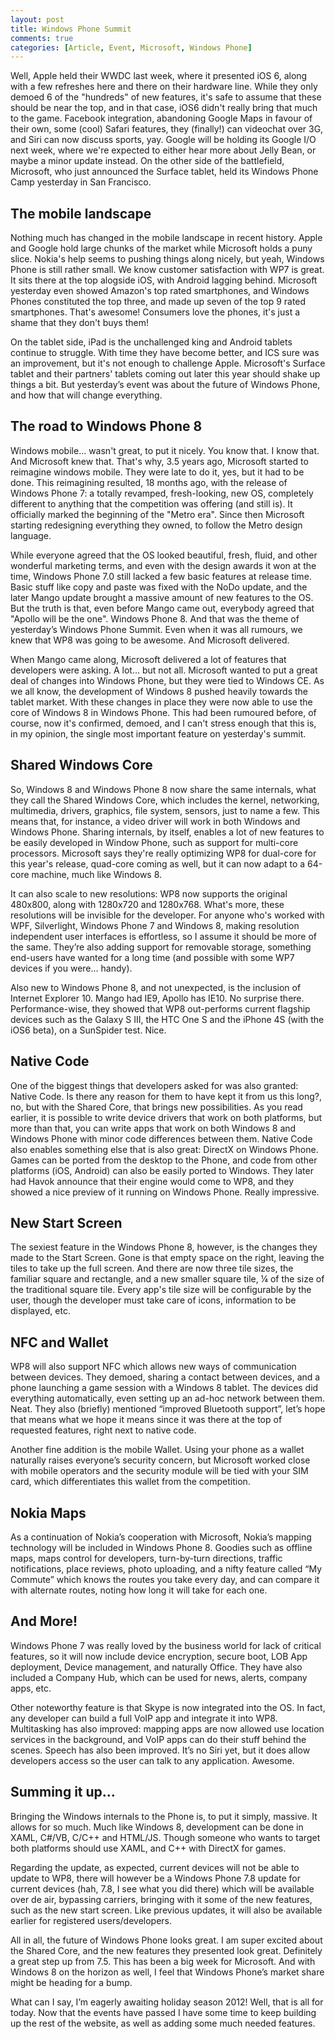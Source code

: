 ```yaml
---
layout: post
title: Windows Phone Summit
comments: true
categories: [Article, Event, Microsoft, Windows Phone]
---
```

Well, Apple held their WWDC last week, where it presented iOS 6, along with a few refreshes here and there on their hardware line. While they only demoed 6 of the "hundreds" of new features, it's safe to assume that these should be near the top, and in that case, iOS6 didn't really bring that much to the game. Facebook integration, abandoning Google Maps in favour of their own, some (cool) Safari features, they (finally!) can videochat over 3G, and Siri can now discuss sports, yay. Google will be holding its Google I/O next week, where we're expected to either hear more about Jelly Bean, or maybe a minor update instead. On the other side of the battlefield, Microsoft, who just announced the Surface tablet, held its Windows Phone Camp yesterday in San Francisco.
<h2>The mobile landscape</h2>
Nothing much has changed in the mobile landscape in recent history. Apple and Google hold large chunks of the market while Microsoft holds a puny slice. Nokia's help seems to pushing things along nicely, but yeah, Windows Phone is still rather small. We know customer satisfaction with WP7 is great. It sits there at the top alogside iOS, with Android lagging behind. Microsoft yesterday even showed Amazon's top rated smartphones, and Windows Phones constituted the top three, and made up seven of the top 9 rated smartphones. That's awesome! Consumers love the phones, it's just a shame that they don't buys them!

On the tablet side, iPad is the unchallenged king and Android tablets continue to struggle. With time they have become better, and ICS sure was an improvement, but it's not enough to challenge Apple. Microsoft's Surface tablet and their partners' tablets coming out later this year should shake up things a bit. But yesterday’s event was about the future of Windows Phone, and how that will change everything.
<h2>The road to Windows Phone 8</h2>
Windows mobile... wasn't great, to put it nicely. You know that. I know that. And Microsoft knew that. That's why, 3.5 years ago, Microsoft started to reimagine windows mobile. They were late to do it, yes, but it had to be done. This reimagining resulted, 18 months ago, with the release of Windows Phone 7: a totally revamped, fresh-looking, new OS, completely different to anything that the competition was offering (and still is). It officially marked the beginning of the "Metro era". Since then Microsoft starting redesigning everything they owned, to follow the Metro design language.

While everyone agreed that the OS looked beautiful, fresh, fluid, and other wonderful marketing terms, and even with the design awards it won at the time, Windows Phone 7.0 still lacked a few basic features at release time. Basic stuff like copy and paste was fixed with the NoDo update, and the later Mango update brought a massive amount of new features to the OS. But the truth is that, even before Mango came out, everybody agreed that "Apollo will be the one". Windows Phone 8. And that was the theme of yesterday’s Windows Phone Summit. Even when it was all rumours, we knew that WP8 was going to be awesome. And Microsoft delivered.

When Mango came along, Microsoft delivered a lot of features that developers were asking. A lot… but not all. Microsoft wanted to put a great deal of changes into Windows Phone, but they were tied to Windows CE. As we all know, the development of Windows 8 pushed heavily towards the tablet market. With these changes in place they were now able to use the core of Windows 8 in Windows Phone. This had been rumoured before, of course, now it's confirmed, demoed, and I can't stress enough that this is, in my opinion, the single most important feature on yesterday's summit.
<h2>Shared Windows Core</h2>
So, Windows 8 and Windows Phone 8 now share the same internals, what they call the Shared Windows Core, which includes the kernel, networking, multimedia, drivers, graphics, file system, sensors, just to name a few. This means that, for instance, a video driver will work in both Windows and Windows Phone. Sharing internals, by itself, enables a lot of new features to be easily developed in Window Phone, such as support for multi-core processors. Microsoft says they're really optimizing WP8 for dual-core for this year's release, quad-core coming as well, but it can now adapt to a 64-core machine, much like Windows 8.

It can also scale to new resolutions: WP8 now supports the original 480x800, along with 1280x720 and 1280x768. What's more, these resolutions will be invisible for the developer. For anyone who's worked with WPF, Silverlight, Windows Phone 7 and Windows 8, making resolution independent user interfaces is effortless, so I assume it should be more of the same. They’re also adding support for removable storage, something end-users have wanted for a long time (and possible with some WP7 devices if you were… handy).

Also new to Windows Phone 8, and not unexpected, is the inclusion of Internet Explorer 10. Mango had IE9, Apollo has IE10. No surprise there. Performance-wise, they showed that WP8 out-performs current flagship devices such as the Galaxy S III, the HTC One S and the iPhone 4S (with the iOS6 beta), on a SunSpider test. Nice.
<h2>Native Code</h2>
One of the biggest things that developers asked for was also granted: Native Code. Is there any reason for them to have kept it from us this long?, no, but with the Shared Core, that brings new possibilities. As you read earlier, it is possible to write device drivers that work on both platforms, but more than that, you can write apps that work on both Windows 8 and Windows Phone with minor code differences between them. Native Code also enables something else that is also great: DirectX on Windows Phone. Games can be ported from the desktop to the Phone, and code from other platforms (iOS, Android) can also be easily ported to Windows. They later had Havok announce that their engine would come to WP8, and they showed a nice preview of it running on Windows Phone. Really impressive.
<h2>New Start Screen</h2>
The sexiest feature in the Windows Phone 8, however, is the changes they made to the Start Screen. Gone is that empty space on the right, leaving the tiles to take up the full screen. And there are now three tile sizes, the familiar square and rectangle, and a new smaller square tile, ¼ of the size of the traditional square tile. Every app's tile size will be configurable by the user, though the developer must take care of icons, information to be displayed, etc.
<h2>NFC and Wallet</h2>
WP8 will also support NFC which allows new ways of communication between devices. They demoed, sharing a contact between devices, and a phone launching a game session with a Windows 8 tablet. The devices did everything automatically, even setting up an ad-hoc network between them. Neat. They also (briefly) mentioned “improved Bluetooth support”, let’s hope that means what we hope it means since it was there at the top of requested features, right next to native code.

Another fine addition is the mobile Wallet. Using your phone as a wallet naturally raises everyone’s security concern, but Microsoft worked close with mobile operators and the security module will be tied with your SIM card, which differentiates this wallet from the competition.
<h2>Nokia Maps</h2>
As a continuation of Nokia’s cooperation with Microsoft, Nokia’s mapping technology will be included in Windows Phone 8. Goodies such as offline maps, maps control for developers, turn-by-turn directions, traffic notifications, place reviews, photo uploading, and a nifty feature called “My Commute” which knows the routes you take every day, and can compare it with alternate routes, noting how long it will take for each one.
<h2>And More!</h2>
Windows Phone 7 was really loved by the business world for lack of critical features, so it will now include device encryption, secure boot, LOB App deployment, Device management, and naturally Office. They have also included a Company Hub, which can be used for news, alerts, company apps, etc.

Other noteworthy feature is that Skype is now integrated into the OS. In fact, any developer can build a full VoIP app and integrate it into WP8. Multitasking has also improved: mapping apps are now allowed use location services in the background, and VoIP apps can do their stuff behind the scenes. Speech has also been improved. It’s no Siri yet, but it does allow developers access so the user can talk to any application. Awesome.
<h2>Summing it up…</h2>
Bringing the Windows internals to the Phone is, to put it simply, massive. It allows for so much. Much like Windows 8, development can be done in XAML, C#/VB, C/C++ and HTML/JS. Though someone who wants to target both platforms should use XAML, and C++ with DirectX for games.

Regarding the update, as expected, current devices will not be able to update to WP8, there will however be a Windows Phone 7.8 update for current devices (hah, 7.8, I see what you did there) which will be available over de air, bypassing carriers, bringing with it some of the new features, such as the new start screen. Like previous updates, it will also be available earlier for registered users/developers.

All in all, the future of Windows Phone looks great. I am super excited about the Shared Core, and the new features they presented look great. Definitely a great step up from 7.5. This has been a big week for Microsoft. And with Windows 8 on the horizon as well, I feel that Windows Phone’s market share might be heading for a bump.

What can I say, I’m eagerly awaiting holiday season 2012!
Well, that is all for today. Now that the events have passed I have some time to keep building up the rest of the website, as well as adding some much needed features.
